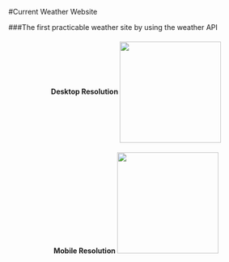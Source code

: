 #Current Weather Website

###The first practicable weather site by using the weather API
<div style="text-align: center;"><h4>Desktop Resolution
<img align="center" src="https://www.fstyle67.com/Fstyle67/m14_img/01.png" height="200px">
<div style="text-align: center;"><h4>Mobile Resolution
<img src="https://www.fstyle67.com/Fstyle67/m14_img/02.png" height="200px">
